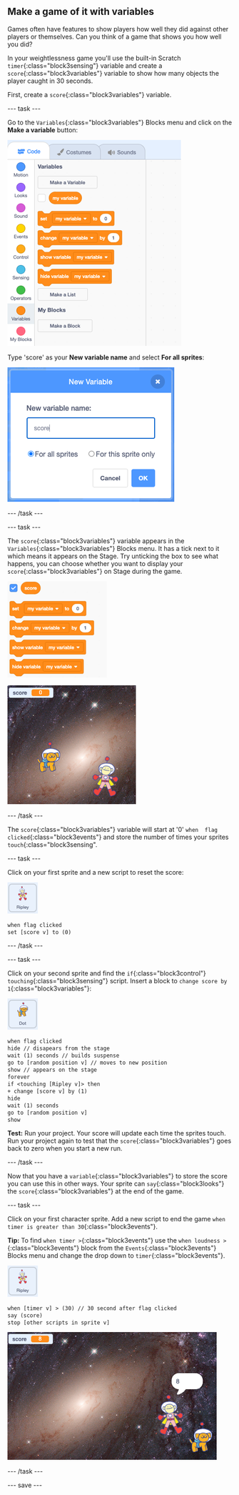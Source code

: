 ## Make a game of it with variables 

Games often have features to show players how well they did against other players or themselves. Can you think of a game that shows you how well you did? 

In your weightlessness game you'll use the built-in Scratch `timer`{:class="block3sensing"} variable and create a `score`{:class="block3variables"} variable to show how many objects the player caught in 30 seconds. 

First, create a `score`{:class="block3variables"} variable. 

--- task ---

Go to the `Variables`{:class="block3variables"} Blocks menu and click on the **Make a variable** button:

![Make a variable button in Variables blocks menu](images/make-a-variable.png)

Type 'score' as your **New variable name** and select **For all sprites**:

![Make a variable menu with variable named score and for all sprites selected](images/score-variable.png)

--- /task ---

--- task ---

The `score`{:class="block3variables"} variable appears in the `Variables`{:class="block3variables"} Blocks menu. It has a tick next to it which means it appears on the Stage. Try unticking the box to see what happens, you can choose whether you want to display your `score`{:class="block3variables"} on Stage during the game. 

![Variables blocks menu with score variable ticked](images/score-ticked.png)

![Score variable appearing on the Stage](images/score-stage.png)

--- /task ---

The `score`{:class="block3variables"} variable will start at '0' `when  flag clicked`{:class="block3events"} and store the number of times your sprites `touch`{:class="block3sensing". 

--- task ---

Click on your first sprite and a new script to reset the score:

![the Ripley sprite icon](images/ripley-sprite-icon.png)

```blocks3
when flag clicked 
set [score v] to (0)
```

--- /task ---

--- task ---

Click on your second sprite and find the `if`{:class="block3control"} `touching`{:class="block3sensing"} script. Insert a block to `change score by 1`{:class="block3variables"}:

![the Dot sprite icon](images/dot-sprite-icon.png)

```blocks3
when flag clicked
hide // disapears from the stage
wait (1) seconds // builds suspense
go to [random position v] // moves to new position
show // appears on the stage
forever
if <touching [Ripley v]> then
+ change [score v] by (1) 
hide
wait (1) seconds 
go to [random position v] 
show 
```

**Test:** Run your project. Your score will update each time the sprites touch. Run your project again to test that the `score`{:class="block3variables"} goes back to zero when you start a new run.

--- /task ---

Now that you have a `variable`{:class="block3variables"} to store the score you can use this in other ways. Your sprite can `say`{:class="block3looks"} the `score`{:class="block3variables"} at the end of the game.

--- task ---

Click on your first character sprite. Add a new script to end the game `when timer is greater than 30`{:class="block3events"}.

**Tip:** To find `when timer >`{:class="block3events"} use the `when loudness >`{:class="block3events"} block from the `Events`{:class="block3events"} Blocks menu and change the drop down to `timer`{:class="block3events"}.

![the Ripley sprite icon](images/ripley-sprite-icon.png)

```blocks3
when [timer v] > (30) // 30 second after flag clicked
say (score)
stop [other scripts in sprite v] 
```

![stage showing sprite saying the score at the end of the game](images/saying-score.png)

--- /task ---

--- save ---
